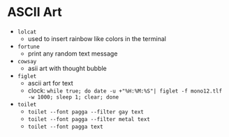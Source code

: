 # ASCII Art

- `lolcat`
    - used to insert rainbow like colors in the terminal
- `fortune`
    - print any random text message
- `cowsay`
    - asii art with thought bubble
- `figlet`
    - ascii art for text
    - clock: `while true; do date -u +"%H:%M:%S"| figlet -f mono12.tlf -w 1000; sleep 1; clear; done`
- `toilet`
    - `toilet --font pagga --filter gay text`
    - `toilet --font pagga --filter metal text`
    - `toilet --font pagga text`
